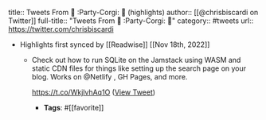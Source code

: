 title:: Tweets From 🦀 :Party-Corgi: 🦀 (highlights)
author:: [[@chrisbiscardi on Twitter]]
full-title:: "Tweets From 🦀 :Party-Corgi: 🦀"
category:: #tweets
url:: https://twitter.com/chrisbiscardi

- Highlights first synced by [[Readwise]] [[Nov 18th, 2022]]
	- Check out how to run SQLite on the Jamstack using WASM and static CDN files for things like setting up the search page on your blog. Works on @Netlify , GH Pages, and more.
	  
	  https://t.co/WkjlvhAq1O ([View Tweet](https://twitter.com/chrisbiscardi/status/1389238331607851014))
		- **Tags**: #[[favorite]]
